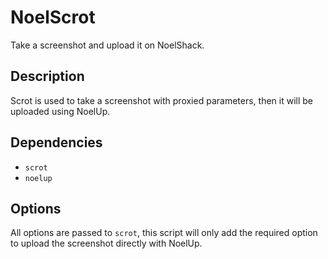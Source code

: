 NoelScrot
=========

Take a screenshot and upload it on NoelShack.

Description
-----------

Scrot is used to take a screenshot with proxied parameters, then it will be
uploaded using NoelUp.

Dependencies
------------

- `scrot`
- `noelup`

Options
-------

All options are passed to `scrot`, this script will only add the required
option to upload the screenshot directly with NoelUp.
